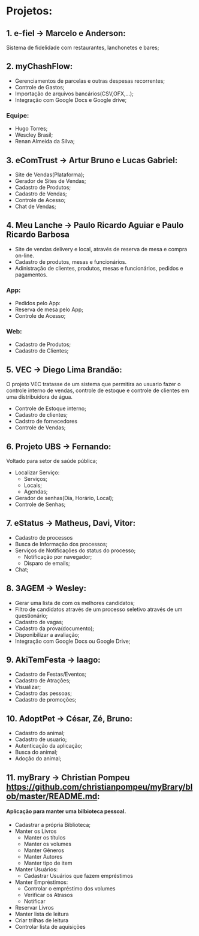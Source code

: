 ﻿# Projetos:
## 1. e-fiel -> Marcelo e Anderson:
Sistema de fidelidade com restaurantes, lanchonetes e bares;

## 2. myChashFlow:
* Gerenciamentos de parcelas e outras despesas recorrentes;
* Controle de Gastos;
* Importação de arquivos bancários(CSV,OFX,...);
* Integração com Google Docs e Google drive;
### Equipe: 
* Hugo Torres;
* Wescley Brasil;
* Renan Almeida da Silva;
## 3. eComTrust -> Artur Bruno e Lucas Gabriel:
* Site de Vendas(Plataforma);
* Gerador de Sites de Vendas;
* Cadastro de Produtos;
* Cadastro de Vendas;
* Controle de Acesso;
* Chat de Vendas;

## 4. Meu Lanche -> Paulo Ricardo Aguiar e Paulo Ricardo Barbosa
* Site de vendas delivery e local, através de reserva de mesa e compra on-line.
* Cadastro de produtos, mesas e funcionários.
* Adinistração de clientes, produtos, mesas e funcionários, pedidos e pagamentos.

### App:
* Pedidos pelo App:
* Reserva de mesa pelo App;
* Controle de Acesso;

### Web:
* Cadastro de Produtos;
* Cadastro de Clientes;

## 5.  VEC -> Diego Lima Brandão:
O projeto VEC tratasse de um sistema que permitira ao
usuario fazer o controle interno de vendas, controle de estoque
e controle de clientes em uma distribuidora de água.

* Controle de Estoque interno;
* Cadastro de clientes;
* Cadstro de fornecedores
* Controle de Vendas;

## 6. Projeto UBS -> Fernando:
Voltado para setor de saúde pública;
* Localizar Serviço:
	* Serviços;
	* Locais;
	* Agendas;
* Gerador de senhas(Dia, Horário, Local);
* Controle de Senhas;

## 7. eStatus -> Matheus, Davi, Vitor:

* Cadastro de processos
* Busca de Informação dos processos;
* Serviços de Notificações do status do processo;
	* Notificação por navegador;
	* Disparo de emails;
* Chat;

## 8. 3AGEM -> Wesley:
* Gerar uma lista de com os melhores candidatos;
* Filtro de candidatos através de um processo seletivo através de um questionário;
* Cadastro de vagas;
* Cadastro da prova(documento);
* Disponibilizar a avaliação;
* Integração com Google Docs ou Google Drive;

## 9. AkiTemFesta -> Iaago:
* Cadastro de Festas/Eventos;
* Cadastro de Atrações;
* Visualizar;
* Cadastro das pessoas;
* Cadastro de promoções;

## 10. AdoptPet -> César, Zé, Bruno:
* Cadastro do animal;
* Cadastro de usuario;
* Autenticação da aplicação;
* Busca do animal;
* Adoção do animal;

## 11. myBrary -> Christian Pompeu <https://github.com/christianpompeu/myBrary/blob/master/README.md>:
#### Aplicação para manter uma bilbioteca pessoal.
* Cadastrar a própria Biblioteca;
* Manter os Livros
	* Manter os títulos
	* Manter os volumes
	* Manter Gêneros
	* Manter Autores
	* Manter tipo de item
* Manter Usuários:
	* Cadastrar Usuários que fazem empréstimos
* Manter Empréstimos:
	* Controlar o empréstimo dos volumes
	* Verificar os Atrasos
	* Notificar
* Reservar Livros
* Manter lista de leitura
* Criar trilhas de leitura
* Controlar lista de aquisições
